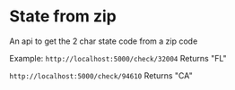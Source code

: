 # State from zip

An api to get the 2 char state code from a zip code

Example:
`http://localhost:5000/check/32004`
Returns "FL"

`http://localhost:5000/check/94610`
Returns "CA"